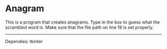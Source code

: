 # Anagram

This is a program that creates anagrams. Type in the box to guess what the scrambled word is. Make sure that the file path on line 19 is set properly.

-----
Dependies:
tkinter

